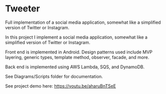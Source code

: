 # Tweeter
Full implementation of a social media application, somewhat like a simplified version of Twitter or Instagram.

In this project I implement a social media application, somewhat like a simplified version of Twitter or Instagram.

Front end is implemented in Android. Design patterns used include MVP layering, generic types, template method, observer, facade, and more.

Back end is implemented using AWS Lambda, SQS, and DynamoDB.

See Diagrams/Scripts folder for documentation.

See project demo here: https://youtu.be/aharuBnTSeE
